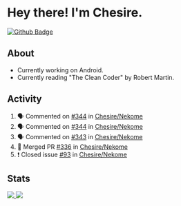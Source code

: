 # Hey there! I'm Chesire.

[![Github Badge](https://img.shields.io/badge/-Github-000?style=flat-square&logo=Github&logoColor=white&link=https://github.com/chesire)](https://github.com/chesire)

## About
<!-- Uses https://github.com/Chesire/natemoo-re -->
* Currently working on Android.
* Currently reading "The Clean Coder" by Robert Martin.
<!--
* Currently listening to: 
<a href="https://natemoo-re-iirbxe7wf.vercel.app/now-playing?open">
    <img src="https://natemoo-re-iirbxe7wf.vercel.app/now-playing" width="256" height="64" alt="Now Playing">
</a>  
-->

## Activity
<!-- Uses https://github.com/jamesgeorge007/github-activity-readme -->
<!--START_SECTION:activity-->
1. 🗣 Commented on [#344](https://github.com/Chesire/Nekome/issues/344) in [Chesire/Nekome](https://github.com/Chesire/Nekome)
2. 🗣 Commented on [#344](https://github.com/Chesire/Nekome/issues/344) in [Chesire/Nekome](https://github.com/Chesire/Nekome)
3. 🗣 Commented on [#343](https://github.com/Chesire/Nekome/issues/343) in [Chesire/Nekome](https://github.com/Chesire/Nekome)
4. 🎉 Merged PR [#336](https://github.com/Chesire/Nekome/pull/336) in [Chesire/Nekome](https://github.com/Chesire/Nekome)
5. ❗️ Closed issue [#93](https://github.com/Chesire/Nekome/issues/93) in [Chesire/Nekome](https://github.com/Chesire/Nekome)
<!--END_SECTION:activity-->

## Stats
<a href="https://github-readme-stats.vercel.app/api/top-langs/?username=chesire&theme=tokyonight">
    <img src="https://github-readme-stats.vercel.app/api/top-langs/?username=chesire&layout=compact&theme=tokyonight" >
</a>
<a href="https://github-readme-stats.vercel.app/api?username=chesire&show_icons=true&theme=tokyonight">
    <img src="https://github-readme-stats.vercel.app/api?username=chesire&show_icons=true&theme=tokyonight" >
</a>  
